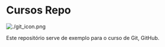 # Cursos Repo

![./git_icon.png](GIT)

Este repositório serve de exemplo para o curso de Git, GitHub.
